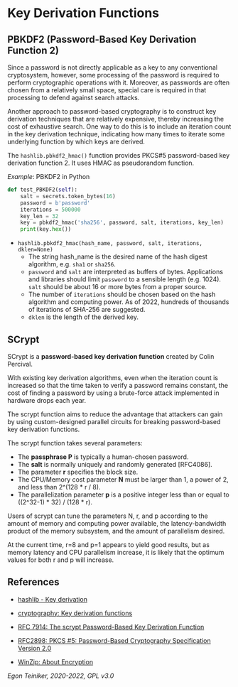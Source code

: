 # Key Derivation Functions

## PBKDF2 (Password-Based Key Derivation Function 2)

Since a password is not directly applicable as a key to any conventional
cryptosystem, however, some processing of the password is required to perform
cryptographic operations with it. Moreover, as passwords are often chosen
from a relatively small space, special care is required in that processing
to defend against search attacks.

Another approach to password-based cryptography is to construct key derivation
techniques that are relatively expensive, thereby increasing the cost of
exhaustive search. One way to do this is to include an iteration count in the
key derivation technique, indicating how many times to iterate some underlying
function by which keys are derived.

The `hashlib.pbkdf2_hmac()` function provides PKCS#5 password-based key derivation function 2. It uses HMAC as pseudorandom function.

_Example_: PBKDF2 in Python 
```Python
def test_PBKDF2(self):
    salt = secrets.token_bytes(16)
    password = b'password'
    iterations = 500000
    key_len = 32
    key = pbkdf2_hmac('sha256', password, salt, iterations, key_len)
    print(key.hex())
```
* `hashlib.pbkdf2_hmac(hash_name, password, salt, iterations, dklen=None)`
   * The string hash_name is the desired name of the hash digest algorithm, 
            e.g. `sha1` or `sha256`.
   * `password` and `salt` are interpreted as buffers of bytes. Applications and libraries should limit `password` to a sensible length (e.g. 1024). `salt` should be about 16 or more bytes from a proper source.
   * The number of `iterations` should be chosen based on the hash algorithm and computing power. As of 2022, hundreds of thousands of iterations of SHA-256 are suggested. 
   * `dklen` is the length of the derived key.


## SCrypt

SCrypt is a **password-based key derivation function** created by Colin Percival.

With existing key derivation algorithms, even when the iteration count is
increased so that the time taken to verify a password remains constant, the
cost of finding a password by using a brute-force attack implemented in
hardware drops each year.

The scrypt function aims to reduce the advantage that attackers can gain by using
custom-designed parallel circuits for breaking password-based key derivation
functions.

The scrypt function takes several parameters:
* The **passphrase P** is typically a human-chosen password.
* The **salt** is normally uniquely and randomly generated [RFC4086].
* The parameter **r** specifies the block size.
* The CPU/Memory cost parameter **N** must be larger than 1,
       a power of 2, and less than 2^(128 * r / 8).
* The parallelization parameter **p**  is a positive
      integer less than or equal to ((2^32-1) * 32) / (128 * r).

Users of scrypt can tune the parameters N, r, and p according to the amount
of memory and computing power available, the latency-bandwidth product of the
memory subsystem, and the amount of parallelism desired.

At the current time, r=8 and p=1 appears to yield good results, but as memory
latency and CPU parallelism increase, it is likely that the optimum values for
both r and p will increase.      


## References
* [hashlib - Key derivation](https://docs.python.org/3/library/hashlib.html#key-derivation)
* [cryptography: Key derivation functions](https://cryptography.io/en/latest/hazmat/primitives/key-derivation-functions.html)

* [RFC 7914: The scrypt Password-Based Key Derivation Function](https://tools.ietf.org/html/rfc7914)
* [RFC2898: PKCS #5: Password-Based Cryptography Specification Version 2.0](https://tools.ietf.org/html/rfc2898)

* [WinZip: About Encryption](http://kb.winzip.com/help/help_encryption.htm)


*Egon Teiniker, 2020-2022, GPL v3.0*
